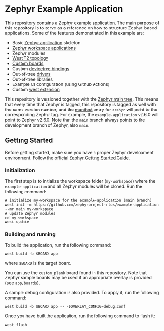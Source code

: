 # Zephyr Example Application

This repository contains a Zephyr example application. The main purpose of this
repository is to serve as a reference on how to structure Zephyr-based
applications. Some of the features demonstrated in this example are:

- Basic [Zephyr application][app_dev] skeleton
- [Zephyr workspace applications][workspace_app]
- [Zephyr modules][modules]
- [West T2 topology][west_t2]
- [Custom boards][board_porting]
- Custom [devicetree bindings][bindings]
- Out-of-tree [drivers][drivers]
- Out-of-tree libraries
- Example CI configuration (using Github Actions)
- Custom [west extension][west_ext]

This repository is versioned together with the [Zephyr main tree][zephyr]. This
means that every time that Zephyr is tagged, this repository is tagged as well
with the same version number, and the [manifest](west.yml) entry for `zephyr`
will point to the corresponding Zephyr tag. For example, the `example-application`
v2.6.0 will point to Zephyr v2.6.0. Note that the `main` branch always
points to the development branch of Zephyr, also `main`.

[app_dev]: https://docs.zephyrproject.org/latest/develop/application/index.html
[workspace_app]: https://docs.zephyrproject.org/latest/develop/application/index.html#zephyr-workspace-app
[modules]: https://docs.zephyrproject.org/latest/develop/modules.html
[west_t2]: https://docs.zephyrproject.org/latest/develop/west/workspaces.html#west-t2
[board_porting]: https://docs.zephyrproject.org/latest/guides/porting/board_porting.html
[bindings]: https://docs.zephyrproject.org/latest/guides/dts/bindings.html
[drivers]: https://docs.zephyrproject.org/latest/reference/drivers/index.html
[zephyr]: https://github.com/zephyrproject-rtos/zephyr
[west_ext]: https://docs.zephyrproject.org/latest/develop/west/extensions.html

## Getting Started

Before getting started, make sure you have a proper Zephyr development
environment. Follow the official
[Zephyr Getting Started Guide](https://docs.zephyrproject.org/latest/getting_started/index.html).

### Initialization

The first step is to initialize the workspace folder (``my-workspace``) where
the ``example-application`` and all Zephyr modules will be cloned. Run the following
command:

```shell
# initialize my-workspace for the example-application (main branch)
west init -m https://github.com/zephyrproject-rtos/example-application --mr main my-workspace
# update Zephyr modules
cd my-workspace
west update
```

### Building and running

To build the application, run the following command:

```shell
west build -b $BOARD app
```

where `$BOARD` is the target board.

You can use the `custom_plank` board found in this
repository. Note that Zephyr sample boards may be used if an
appropriate overlay is provided (see `app/boards`).

A sample debug configuration is also provided. To apply it, run the following
command:

```shell
west build -b $BOARD app -- -DOVERLAY_CONFIG=debug.conf
```

Once you have built the application, run the following command to flash it:

```shell
west flash
```
